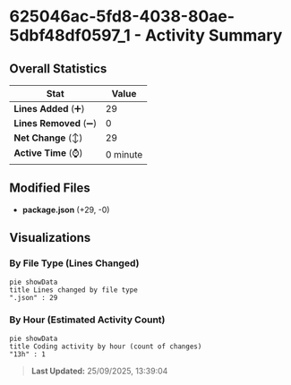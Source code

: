 # 625046ac-5fd8-4038-80ae-5dbf48df0597_1 - Activity Summary 

## Overall Statistics

| Stat                   | Value                                                             |
| ---------------------- | ----------------------------------------------------------------- |
| **Lines Added** (➕)   | 29                                          |
| **Lines Removed** (➖) | 0                                        |
| **Net Change** (↕)    | 29                |
| **Active Time** (⌚)   | 0 minute |


## Modified Files
- **package.json** (+29, -0)

## Visualizations

### By File Type (Lines Changed)

```mermaid
pie showData
title Lines changed by file type
".json" : 29
```

### By Hour (Estimated Activity Count)

```mermaid
pie showData
title Coding activity by hour (count of changes)
"13h" : 1
```


> **Last Updated:** 25/09/2025, 13:39:04